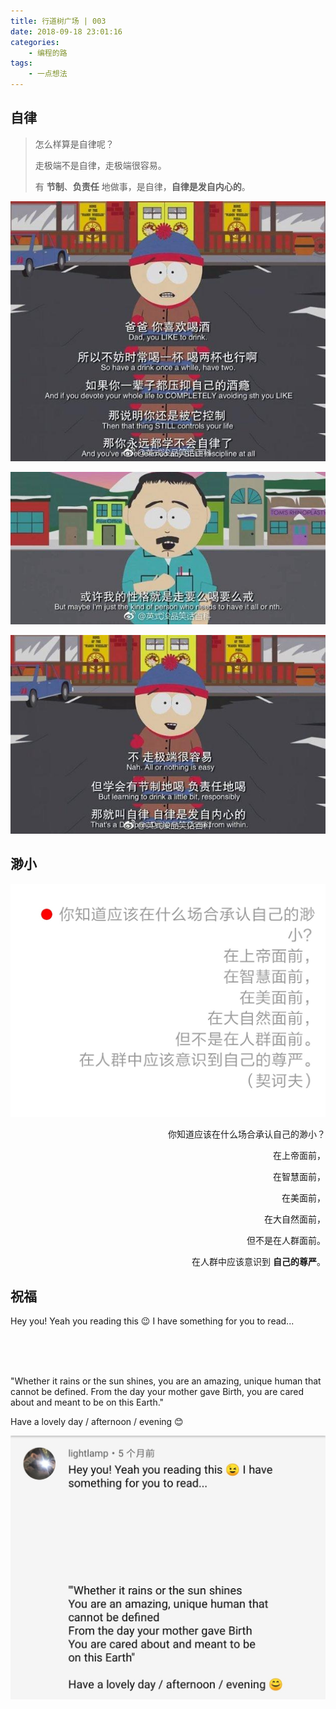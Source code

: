```yaml
---
title: 行道树广场 | 003
date: 2018-09-18 23:01:16
categories:
	- 编程的路
tags:
	- 一点想法
---
```


## 自律

> 怎么样算是自律呢？
>
> 走极端不是自律，走极端很容易。
>
> 有 **节制**、**负责任** 地做事，是自律，**自律是发自内心的**。

<!-- more -->

![self-control02](行道树广场-003/self-control02.jpg)

![self-control03](行道树广场-003/self-control03.jpg)

![self-control04](行道树广场-003/self-control04.jpg)

## 渺小

![respect](行道树广场-003/respect.jpg)

<p align="right">你知道应该在什么场合承认自己的渺小？</p>

<p align="right">在上帝面前，</p>

<p align="right">在智慧面前，</p>

<p align="right">在美面前，</p>

<p align="right">在大自然面前，</p>

<p align="right">但不是在人群面前。</p>

<p align="right">在人群中应该意识到 <b>自己的尊严</b>。</p>


## 祝福

Hey you! Yeah you reading this &#x1F609; I have something for you to read...

<br>

<br>

<br>

"Whether it rains or the sun shines, you are an amazing, unique human that cannot be defined. From the day your mother gave Birth, you are cared about and meant to be on this Earth."

Have a lovely day / afternoon / evening &#x1F60A;

![happy](行道树广场-003/happy.jpg)